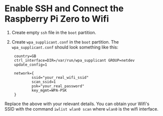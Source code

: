 # Enable SSH and Connect the Raspberry Pi Zero to Wifi

1. Create empty `ssh` file in the `boot` partition.

2. Create `wpa_supplicant.conf` in the `boot` partition. The
   `wpa_supplicant.conf` should look something like this:

		country=GB
		ctrl_interface=DIR=/var/run/wpa_supplicant GROUP=netdev
		update_config=1

		network={
				ssid="your_real_wifi_ssid"
				scan_ssid=1
				psk="your_real_password"
				key_mgmt=WPA-PSK
		}

Replace the above with your relevant details. You can obtain your Wifi's SSID
with the command `iwlist wlan0 scan` where `wlan0` is the wifi interface.

